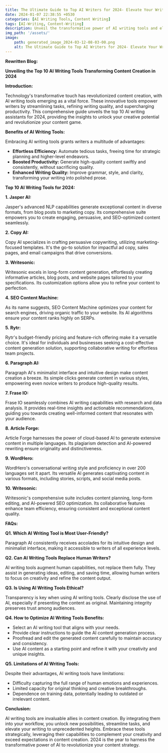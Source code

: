 ```yaml
---
title: The Ultimate Guide to Top AI Writers for 2024- Elevate Your Writing with 10 AI Powerhouses
date: 2024-01-07 22:38:55 +0530
categories: [AI Writing Tools, Content Writing]
tags: [AI-Writing, Content-Writing]
description: Unveil the transformative power of AI writing tools and elevate your content game in 2024. Discover the top 10 AI writing assistants that will streamline your workflow, refine your writing, and supercharge your productivity, helping you create exceptional content that engages, converts, and ranks.
img_path: '/assets/'
image:
    path: generated_image_2024-03-12-08-03-00.png
    alt: The Ultimate Guide to Top AI Writers for 2024- Elevate Your Writing with 10 AI Powerhouses
---
```


**Rewritten Blog:**

**Unveiling the Top 10 AI Writing Tools Transforming Content Creation in 2024**

**Introduction:**

Technology's transformative touch has revolutionized content creation, with AI writing tools emerging as a vital force. These innovative tools empower writers by streamlining tasks, refining writing quality, and supercharging productivity. This comprehensive guide unveils the top 10 AI writing assistants for 2024, providing the insights to unlock your creative potential and revolutionize your content game.

**Benefits of AI Writing Tools:**

Embracing AI writing tools grants writers a multitude of advantages:

* **Effortless Efficiency:** Automate tedious tasks, freeing time for strategic planning and higher-level endeavors.
* **Boosted Productivity:** Generate high-quality content swiftly and consistently, without sacrificing quality.
* **Enhanced Writing Quality:** Improve grammar, style, and clarity, transforming your writing into polished prose.

**Top 10 AI Writing Tools for 2024:**

**1. Jasper AI:**

Jasper's advanced NLP capabilities generate exceptional content in diverse formats, from blog posts to marketing copy. Its comprehensive suite empowers you to create engaging, persuasive, and SEO-optimized content seamlessly.

**2. Copy AI:**

Copy AI specializes in crafting persuasive copywriting, utilizing marketing-focused templates. It's the go-to solution for impactful ad copy, sales pages, and email campaigns that drive conversions.

**3. Writesonic:**

Writesonic excels in long-form content generation, effortlessly creating informative articles, blog posts, and website pages tailored to your specifications. Its customization options allow you to refine your content to perfection.

**4. SEO Content Machine:**

As its name suggests, SEO Content Machine optimizes your content for search engines, driving organic traffic to your website. Its AI algorithms ensure your content ranks highly on SERPs.

**5. Rytr:**

Rytr's budget-friendly pricing and feature-rich offering make it a versatile choice. It's ideal for individuals and businesses seeking a cost-effective content generation solution, supporting collaborative writing for effortless team projects.

**6. Paragraph AI:**

Paragraph AI's minimalist interface and intuitive design make content creation a breeze. Its simple clicks generate content in various styles, empowering even novice writers to produce high-quality results.

**7. Frase IO:**

Frase IO seamlessly combines AI writing capabilities with research and data analysis. It provides real-time insights and actionable recommendations, guiding you towards creating well-informed content that resonates with your audience.

**8. Article Forge:**

Article Forge harnesses the power of cloud-based AI to generate extensive content in multiple languages. Its plagiarism detection and AI-powered rewriting ensure originality and distinctiveness.

**9. WordHero:**

WordHero's conversational writing style and proficiency in over 200 languages set it apart. Its versatile AI generates captivating content in various formats, including stories, scripts, and social media posts.

**10. Writesonic:**

Writesonic's comprehensive suite includes content planning, long-form editing, and AI-powered SEO optimization. Its collaborative features enhance team efficiency, ensuring consistent and exceptional content quality.

**FAQs:**

**Q1. Which AI Writing Tool is Most User-Friendly?**

Paragraph AI consistently receives accolades for its intuitive design and minimalist interface, making it accessible to writers of all experience levels.

**Q2. Can AI Writing Tools Replace Human Writers?**

AI writing tools augment human capabilities, not replace them fully. They assist in generating ideas, editing, and saving time, allowing human writers to focus on creativity and refine the content output.

**Q3. Is Using AI Writing Tools Ethical?**

Transparency is key when using AI writing tools. Clearly disclose the use of AI, especially if presenting the content as original. Maintaining integrity preserves trust among audiences.

**Q4. How to Optimize AI Writing Tools Benefits:**

* Select an AI writing tool that aligns with your needs.
* Provide clear instructions to guide the AI content generation process.
* Proofread and edit the generated content carefully to maintain accuracy and consistency.
* Use AI content as a starting point and refine it with your creativity and unique insights.

**Q5. Limitations of AI Writing Tools:**

Despite their advantages, AI writing tools have limitations:

* Difficulty capturing the full range of human emotions and experiences.
* Limited capacity for original thinking and creative breakthroughs.
* Dependence on training data, potentially leading to outdated or irrelevant content.

**Conclusion:**

AI writing tools are invaluable allies in content creation. By integrating them into your workflow, you unlock new possibilities, streamline tasks, and elevate your writing to unprecedented heights. Embrace these tools strategically, leveraging their capabilities to complement your creativity and exceed expectations in content creation. 2024 is the year to harness the transformative power of AI to revolutionize your content strategy.
